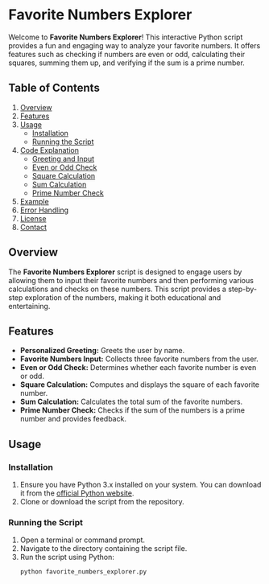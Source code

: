 # Favorite Numbers Explorer

Welcome to **Favorite Numbers Explorer**! This interactive Python script provides a fun and engaging way to analyze your favorite numbers. It offers features such as checking if numbers are even or odd, calculating their squares, summing them up, and verifying if the sum is a prime number.

## Table of Contents

1. [Overview](#overview)
2. [Features](#features)
3. [Usage](#usage)
   - [Installation](#installation)
   - [Running the Script](#running-the-script)
4. [Code Explanation](#code-explanation)
   - [Greeting and Input](#greeting-and-input)
   - [Even or Odd Check](#even-or-odd-check)
   - [Square Calculation](#square-calculation)
   - [Sum Calculation](#sum-calculation)
   - [Prime Number Check](#prime-number-check)
5. [Example](#example)
6. [Error Handling](#error-handling)
7. [License](#license)
8. [Contact](#contact)

## Overview

The **Favorite Numbers Explorer** script is designed to engage users by allowing them to input their favorite numbers and then performing various calculations and checks on these numbers. This script provides a step-by-step exploration of the numbers, making it both educational and entertaining.

## Features

- **Personalized Greeting:** Greets the user by name.
- **Favorite Numbers Input:** Collects three favorite numbers from the user.
- **Even or Odd Check:** Determines whether each favorite number is even or odd.
- **Square Calculation:** Computes and displays the square of each favorite number.
- **Sum Calculation:** Calculates the total sum of the favorite numbers.
- **Prime Number Check:** Checks if the sum of the numbers is a prime number and provides feedback.

## Usage

### Installation

1. Ensure you have Python 3.x installed on your system. You can download it from the [official Python website](https://www.python.org/downloads/).
2. Clone or download the script from the repository.

### Running the Script

1. Open a terminal or command prompt.
2. Navigate to the directory containing the script file.
3. Run the script using Python:
   ```bash
   python favorite_numbers_explorer.py


